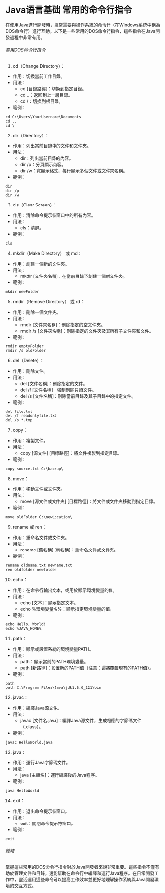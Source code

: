 # Java语言基础 常用的命令行指令
在使用Java進行開發時，經常需要與操作系統的命令行（在Windows系統中稱為DOS命令行）進行互動。以下是一些常用的DOS命令行指令，這些指令在Java開發過程中非常有用。
###### 常用DOS命令行指令
1. cd（Change Directory）：
- 作用：切換當前工作目錄。
- 用法：
    - cd [目錄路徑]：切換到指定目錄。
    - cd ..：返回到上一層目錄。
    - cd \：切換到根目錄。
- 範例：
```shell
cd C:\Users\YourUsername\Documents
cd ..
cd \
```
2. dir（Directory）：
- 作用：列出當前目錄中的文件和文件夾。
- 用法：
    - dir：列出當前目錄的內容。
    - dir /p：分頁顯示內容。
    - dir /w：寬顯示格式，每行顯示多個文件或文件夾名稱。
- 範例：
```shell
dir
dir /p
dir /w
```
3. cls（Clear Screen）：
- 作用：清除命令提示符窗口中的所有內容。
- 用法：
    - cls：清屏。
- 範例：
```shell
cls
```
4. mkdir（Make Directory） 或 md：
- 作用：創建一個新的文件夾。
- 用法：
    - mkdir [文件夾名稱]：在當前目錄下創建一個新文件夾。
- 範例：
```shell
mkdir newFolder
```
5. rmdir（Remove Directory） 或 rd：
- 作用：刪除一個文件夾。
- 用法：
    - rmdir [文件夾名稱]：刪除指定的空文件夾。
    - rmdir /s [文件夾名稱]：刪除指定的文件夾及其所有子文件夾和文件。
- 範例：
```shell
rmdir emptyFolder
rmdir /s oldFolder
```
6. del（Delete）：
- 作用：刪除文件。
- 用法：
    - del [文件名稱]：刪除指定的文件。
    - del /f [文件名稱]：強制刪除只讀文件。
    - del /s [文件名稱]：刪除當前目錄及其子目錄中的指定文件。
- 範例：
```shell 
del file.txt
del /f readonlyfile.txt
del /s *.tmp
```
7. copy：
- 作用：複製文件。
- 用法：
    - copy [源文件] [目標路徑]：將文件複製到指定目錄。
- 範例：
```shell 
copy source.txt C:\backup\
```
8. move：
- 作用：移動文件或文件夾。
- 用法：
    - move [源文件或文件夾] [目標路徑]：將文件或文件夾移動到指定目錄。
- 範例：
```shell
move oldFolder C:\newLocation\
```
9. rename 或 ren：
- 作用：重命名文件或文件夾。
- 用法：
    - rename [舊名稱] [新名稱]：重命名文件或文件夾。
- 範例：
```shell
rename oldname.txt newname.txt
ren oldfolder newfolder
```
10. echo：
- 作用：在命令行輸出文本，或用於顯示環境變量的值。
- 用法：
    - echo [文本]：顯示指定文本。
    - echo %環境變量名%：顯示指定環境變量的值。
- 範例：
```shell
echo Hello, World!
echo %JAVA_HOME%
```
11. path：
- 作用：顯示或設置系統的環境變量PATH。
- 用法：
    - path：顯示當前的PATH環境變量。
    - path [新路徑]：設置新的PATH值（注意：這將覆蓋現有的PATH值）。
- 範例：
```shell
path
path C:\Program Files\Java\jdk1.8.0_221\bin
```
12. javac：
- 作用：編譯Java源文件。
- 用法：
    - javac [文件名.java]：編譯Java源文件，生成相應的字節碼文件（.class）。
- 範例：
```shell
javac HelloWorld.java
```
13. java：
- 作用：運行Java字節碼文件。
- 用法：
    - java [主類名]：運行編譯後的Java程序。
- 範例：
```shell
java HelloWorld
```
14. exit：
- 作用：退出命令提示符窗口。
- 用法：
    - exit：關閉命令提示符窗口。
- 範例：
```shell
exit
```
###### 總結
掌握這些常用的DOS命令行指令對於Java開發者來說非常重要。這些指令不僅有助於管理文件和目錄，還能幫助在命令行中編譯和運行Java程序。在日常開發工作中，靈活運用這些命令可以提高工作效率並更好地理解操作系統與Java開發環境的交互方式。